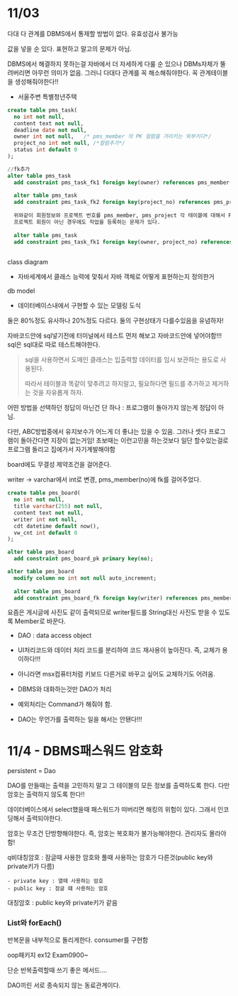 # 11/03

다대 다 관계를 DBMS에서 통제할 방법이 없다. 유효성검사 불가능

값을 넣을 순 있다. 표현하고 말고의 문제가 아님.

DBMS에서 해결하지 못하는걸 자바에서 더 자세하게 다룰 순 있으나 DBMs자체가 뚤려버리면 아무런 의미가 없음. 그러니 다대다 관계를 꼭 해소해줘야한다. 꼭 관계테이블을 생성해줘야한다!!

- 서울주변 특별청년주택

```sql
create table pms_task(
  no int not null,
  content text not null,
  deadline date not null,
  owner int not null,   /* pms_member 의 PK 컬럼을 가리키는 외부키다*/
  project_no int not null, /*컬럼추가*/
  status int default 0
);

//fk추가
alter table pms_task
  add constraint pms_task_fk1 foreign key(owner) references pms_member(no);
  
  alter table pms_task
  add constraint pms_task_fk2 foreign key(project_no) references pms_project(no);
  
  위와같이 회원정보와 프로젝트 번호를 pms_member, pms_project 각 테이븛에 대해서 FK를 설정하면
  프로젝트 회원이 아닌 경우에도 작업을 등록하는 문제가 있다.
  
  alter table pms_task
  add constraint pms_task_fk1 foreign key(owner, project_no) references pms_member_project(member_no, project_no);
 
```

class diagram

- 자바세계에서 클래스 능력에 맞춰서 자바 객체로 어떻게 표현하는지 정의한거

db model

- 데이터베이스내에서 구현할 수 있는 모델링 도식

둘은 80%정도 유사하나 20%정도 다르다. 둘의 구현상태가 다를수있음을 유념하자!



자바코드안에 sql넣기전에 터미널에서 테스트 먼저 해보고 자바코드안에 넣어야함!!! sql은 sql대로 따로 테스트해야한다.



> sql을 사용하면서 도메인 클래스는 입출력할 데이터를 임시 보관하는 용도로 사용된다.
>
> 따라서 테이블과 똑같이 맞추려고 하지말고, 필요하다면 필드를 추가하고 제거하는 것을 자유롭게 하자.

어떤 방법을 선택하던 정답이 아닌건 단 하나 : 프로그램이 돌아가지 않는게 정답이 아님.

다만, ABC방법중에서 유지보수가 어느게 더 좋냐는 있을 수 있음. 그러나 셋다 프로그램이 돌아간다면 지장이 없는거임! 초보때는 이런고민을 하는것보다 일단 할수있는걸로 프로그램 돌리고 집에가서 자기계발해야함



board에도 무결성 제약조건을 걸어준다.

writer -> varchar에서 int로 변경, pms_member(no)에 fk를 걸어주었다.

```sql
create table pms_board(
  no int not null,
  title varchar(255) not null,
  content text not null,
  writer int not null,
  cdt datetime default now(),
  vw_cnt int default 0
);

alter table pms_board
  add constraint pms_board_pk primary key(no);

alter table pms_board
  modify column no int not null auto_increment;
  
  alter table pms_board
  add constraint pms_board_fk foreign key(writer) references pms_member(no);
```

요즘은 게시글에 사진도 같이 출력되므로 writer필드를 String대신 사진도 받을 수 있도록 Member로 바꾼다.

- DAO : data access object
- UI처리코드와 데이터 처리 코드를 분리하여 코드 재사용이 높아진다. 즉, 교체가 용이하다!!!
- 아니라면 msx컴퓨터처럼 키보드 다른거로 바꾸고 싶어도 교체하기도 어려움.

- DBMS와 대화하는것만 DAO가 처리
- 예외처리는 Command가 해줘야 함.

- DAO는 무언가를 출력하는 일을 해서는 안됀다!!!





# 11/4 - DBMS패스워드 암호화

persistent = Dao

DAO를 만들때는 출력을 고민하지 말고 그 테이블의 모든 정보를 출력하도록 한다. 다만 암호는 출력하지 않도록 한다!!

데이터베이스에서 select했을때 패스워드가 떠버리면 해킹의 위험이 있다. 그래서 인코딩해서 출력되야한다.

암호는 무조건 단방향해야한다. 즉, 암호는 복호화가 불가능해야한다. 관리자도 몰라야함!

q비대칭암호 : 잠글때 사용한 암호와 풀때 사용하는 암호가 다른것(public key와 private키가 다름)

	- private key : 열때 사용하는 암호
	- public key : 잠글 떄 사용하는 암호

대칭암호 : public key와 private키가 같음



### List와 forEach()

반복문을 내부적으로 돌리게한다. consumer를 구현함

 oop패키지 ex12 Exam0900~

단순 반복출력할때 쓰기 좋은 메서드....

DAO끼린 서로 종속되지 않는 동료관계이다. 